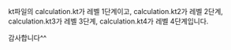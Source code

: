 kt파일의 
calculation.kt가 레벨 1단계이고,
calculation.kt2가 레벨 2단계,
calculation.kt3가 레벨 3단계,
calculation.kt4가 레벨 4단계입니다.

감사합니다^^
